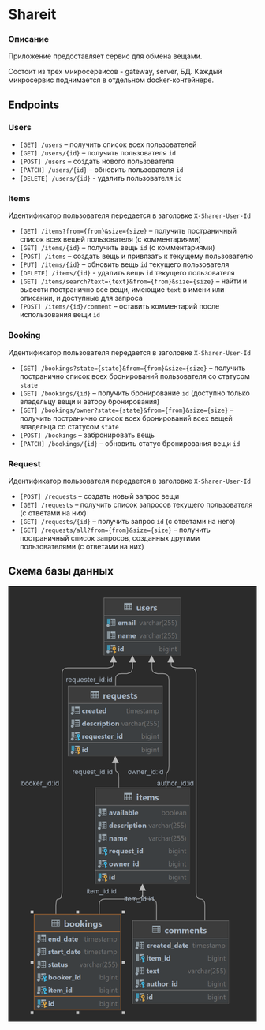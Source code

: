 # Shareit

### Описание
Приложение предоставляет сервис для обмена вещами. 

Состоит из трех микросервисов - gateway, server, БД. Каждый микросервис поднимается в отдельном docker-контейнере.

## Endpoints

### Users
- `[GET] /users` – получить список всех пользователей
- `[GET] /users/{id}` – получить пользователя `id`
- `[POST] /users` – создать нового пользователя
- `[PATCH] /users/{id}` – обновить пользователя `id`
- `[DELETE] /users/{id}` - удалить пользователя `id`

### Items
Идентификатор пользователя передается в заголовке `X-Sharer-User-Id`
- `[GET] /items?from={from}&size={size}` – получить постраничный список всех вещей пользователя (с комментариями)
- `[GET] /items/{id}` – получить вещь `id` (с комментариями)
- `[POST] /items` – создать вещь и привязать к текущему пользователю
- `[PUT] /items/{id}` – обновить вещь `id` текущего пользователя
- `[DELETE] /items/{id}` - удалить вещь `id` текущего пользователя
- `[GET] /items/search?text={text}&from={from}&size={size}` – найти и вывести постранично все вещи, 
имеющие `text` в имени или описании, и доступные для запроса
- `[POST] /items/{id}/comment` – оставить комментарий после использования вещи `id`

### Booking
Идентификатор пользователя передается в заголовке `X-Sharer-User-Id`
- `[GET] /bookings?state={state}&from={from}&size={size}` – получить постранично список всех бронирований 
пользователя со статусом `state`
- `[GET] /bookings/{id}` – получить бронирование `id` (доступно только владельцу вещи 
и автору бронирования)
- `[GET] /bookings/owner?state={state}&from={from}&size={size}` – получить постранично список всех бронирований 
всех вещей владельца со статусом `state`
- `[POST] /bookings` – забронировать вещь
- `[PATCH] /bookings/{id}` – обновить статус бронирования вещи `id`

### Request
Идентификатор пользователя передается в заголовке `X-Sharer-User-Id`
- `[POST] /requests` – создать новый запрос вещи
- `[GET] /requests` – получить список запросов текущего пользователя (с ответами на них)
- `[GET] /requests/{id}` – получить запрос `id` (с ответами на него)
- `[GET] /requests/all?from={from}&size={size}` – получить постраничный список запросов, 
созданных другими пользователями (с ответами на них)

## Схема базы данных
![](scheme.png)
